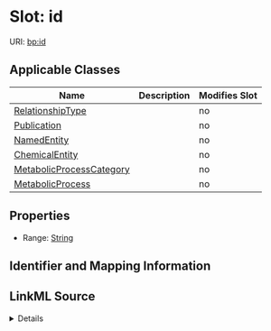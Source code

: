 

# Slot: id

URI: [bp:id](http://w3id.org/ontogpt/metabolic-process-templateid)



<!-- no inheritance hierarchy -->





## Applicable Classes

| Name | Description | Modifies Slot |
| --- | --- | --- |
| [RelationshipType](RelationshipType.md) |  |  no  |
| [Publication](Publication.md) |  |  no  |
| [NamedEntity](NamedEntity.md) |  |  no  |
| [ChemicalEntity](ChemicalEntity.md) |  |  no  |
| [MetabolicProcessCategory](MetabolicProcessCategory.md) |  |  no  |
| [MetabolicProcess](MetabolicProcess.md) |  |  no  |







## Properties

* Range: [String](String.md)





## Identifier and Mapping Information








## LinkML Source

<details>
```yaml
name: id
alias: id
domain_of:
- NamedEntity
- Publication
range: string

```
</details>